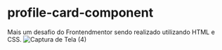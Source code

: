 # profile-card-component
Mais um desafio do Frontendmentor sendo realizado utilizando HTML e CSS.
![Captura de Tela (4)](https://user-images.githubusercontent.com/98770963/156865119-db7ecfcf-beb8-4adc-a899-a7d51ba67453.png)
